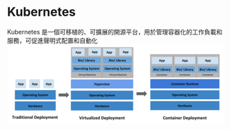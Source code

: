 # Kubernetes 
Kubernetes 是一個可移植的、可擴展的開源平台，用於管理容器化的工作負載和服務，可促進聲明式配置和自動化
![Image text](https://github.com/Azathoth-1661/Kubernetes/blob/main/container_evolution.svg)

